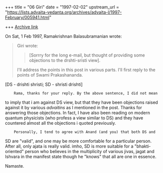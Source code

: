 +++
title = "06 Giri"
date = "1997-02-02"
upstream_url = "https://lists.advaita-vedanta.org/archives/advaita-l/1997-February/005941.html"

+++
[Archive link](https://lists.advaita-vedanta.org/archives/advaita-l/1997-February/005941.html)

On Sat, 1 Feb 1997, Ramakrishnan Balasubramanian wrote:

> Giri wrote:
>
> > [Sorrry for the long e-mail, but thought of providing some objections to
> > the drshti-sristi view].
>
> I'll address the points in this post in various parts. I'll first reply to the
> points of Swami Prakashananda.

[DS - drishti shristi; SD - shristi drishti]

        Rama, thanks for your reply. By the above sentence, I did not mean
to imply that i am against DS view, but that they have been objections
raised against it by various *advaitins* as I mentioned in the post.
Thanks for answering those objections. In fact, I have also been reading
on modern quantum physicists (who profess a view similar to DS) and they
have countered almost all the objections i quoted previously.

        Personally, I tend to agree with Anand (and you) that both DS and
SD are "valid", and one may be more comfortable for a particular person.
After all, only ajata is really valid. imho, SD is more suitable for a
"bhakti-oriented" person who believes in the multiplicity of various
jivas, jagat and Ishvara in the manifest state though he "knows" that all
are one in essence.

Namaste.

